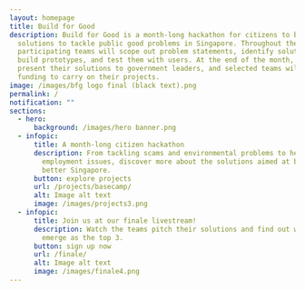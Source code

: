 ```yaml
---
layout: homepage
title: Build for Good
description: Build for Good is a month-long hackathon for citizens to build
  solutions to tackle public good problems in Singapore. Throughout the month,
  participating teams will scope out problem statements, identify solutions,
  build prototypes, and test them with users. At the end of the month, they will
  present their solutions to government leaders, and selected teams will receive
  funding to carry on their projects.
image: /images/bfg logo final (black text).png
permalink: /
notification: ""
sections:
  - hero:
      background: /images/hero banner.png
  - infopic:
      title: A month-long citizen hackathon
      description: From tackling scams and environmental problems to healthcare and
        employment issues, discover more about the solutions aimed at building a
        better Singapore.
      button: explore projects
      url: /projects/basecamp/
      alt: Image alt text
      image: /images/projects3.png
  - infopic:
      title: Join us at our finale livestream!
      description: Watch the teams pitch their solutions and find out which teams will
        emerge as the top 3.
      button: sign up now
      url: /finale/
      alt: Image alt text
      image: /images/finale4.png
---
```

